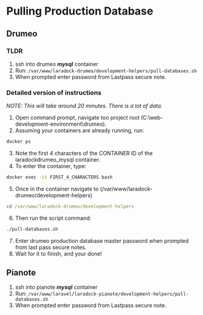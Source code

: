 # Pulling Production Database

## Drumeo

### TLDR

1. ssh into drumeo ***mysql*** container
1. Run: `/var/www/laradock-drumeo/development-helpers/pull-databases.sh`
1. When prompted enter password from Lastpass secure note.

### Detailed version of instructions

*NOTE: This will take around 20 minutes. There is a lot of data.*

1. Open command prompt, navigate too project root (C:\web-development-environment\drumeo).
2. Assuming your containers are already running, run:
```cmd
docker ps
```
3. Note the first 4 characters of the CONTAINER ID of the laradockdrumeo_mysql container.
4. To enter the container, type:
```cmd
docker exec -it FIRST_4_CHARACTERS bash
```
5. Once in the container navigate to (/var/www/laradock-drumeo/development-helpers)
```cmd
cd /var/www/laradock-drumeo/development-helpers
```
6. Then run the script command:
```cmd
./pull-databases.sh
```
7. Enter drumeo production database master password when prompted from last pass secure notes.
8. Wait for it to finish, and your done!

## Pianote

1. ssh into pianote ***mysql*** container
1. Run: `/var/www/laravel/laradock-pianote/development-helpers/pull-databases.sh`
1. When prompted enter password from Lastpass secure note.